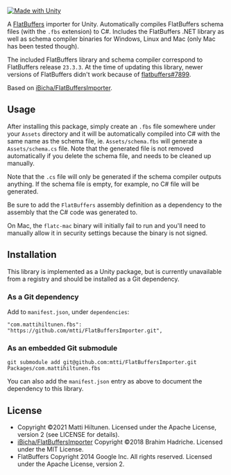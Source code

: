[![Made with Unity](https://img.shields.io/badge/Made%20with-Unity-333.svg?style=flat-square&logo=unity)](https://unity.com/)

A [FlatBuffers](https://google.github.io/flatbuffers/) importer for Unity. Automatically compiles FlatBuffers schema files (with the `.fbs` extension) to C#. Includes the FlatBuffers .NET library as well as schema compiler binaries for Windows, Linux and Mac (only Mac has been tested though).

The included FlatBuffers library and schema compiler correspond to FlatBuffers release `23.3.3`. At the time of updating this library, newer versions of FlatBuffers didn't work because of [flatbuffers#7899](https://github.com/google/flatbuffers/issues/7899).

Based on [iBicha/FlatBuffersImporter](https://github.com/iBicha/FlatBuffersImporter).

## Usage

After installing this package, simply create an `.fbs` file somewhere under your `Assets` directory and it will be automatically compiled into C# with the same name as the schema file, ie. `Assets/schema.fbs` will generate a `Assets/schema.cs` file. Note that the generated file is not removed automatically if you delete the schema file, and needs to be cleaned up manually.

Note that the `.cs` file will only be generated if the schema compiler outputs anything. If the schema file is empty, for example, no C# file will be generated.

Be sure to add the `FlatBuffers` assembly definition as a dependency to the assembly that the C# code was generated to.

On Mac, the `flatc-mac` binary will initially fail to run and you'll need to manually allow it in security settings because the binary is not signed.

## Installation

This library is implemented as a Unity package, but is currently unavailable from a registry and should be installed as a Git dependency.

### As a Git dependency

Add to `manifest.json`, under `dependencies`:

```
"com.mattihiltunen.fbs": "https://github.com/mtti/FlatBuffersImporter.git",
```

### As an embedded Git submodule

```
git submodule add git@github.com:mtti/FlatBuffersImporter.git Packages/com.mattihiltunen.fbs
```

You can also add the `manifest.json` entry as above to document the dependency to this library.

## License

* Copyright &copy;2021 Matti Hiltunen. Licensed under the Apache License, version 2 (see LICENSE for details).
* [iBicha/FlatBuffersImporter](https://github.com/iBicha/FlatBuffersImporter) Copyright &copy;2018 Brahim Hadriche. Licensed under the MIT License.
* FlatBuffers Copyright 2014 Google Inc. All rights reserved. Licensed under the Apache License, version 2.
